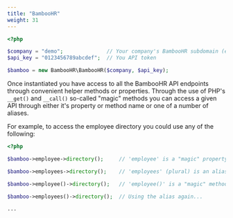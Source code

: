 ```yaml
---
title: "BambooHR"
weight: 31
---
```


```php
<?php

$company = "demo";              // Your company's BambooHR subdomain (e.g. http://demo.bamboohr.com/)
$api_key = "0123456789abcdef";  // You API token

$bamboo = new BambooHR\BambooHR($company, $api_key);
```

Once instantiated you have access to all the BambooHR API endpoints through convenient helper
methods or properties. Through the use of PHP's `__get()` and `__call()` so-called "magic" methods
you can access a given API through either it's property or method name or one of a number of aliases.

For example, to access the employee directory you could use any of the following:

```php
<?php

$bamboo->employee->directory();     // 'employee' is a "magic" property

$bamboo->employees->directory();    // 'employees' (plural) is an alias for 'employee'

$bamboo->employee()->directory();   // 'employee()' is a "magic" method

$bamboo->employees()->directory();  // Using the alias again...

...
```